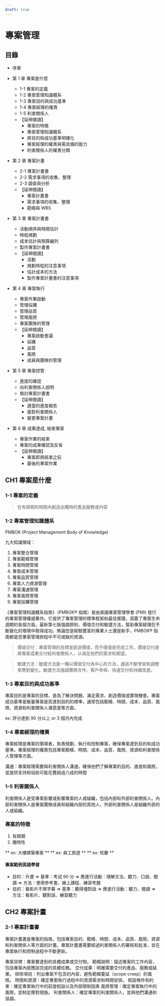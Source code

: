 ```yaml
---
draft: true
---
```



# 專案管理

## 目錄

* 序章
* 第 1 章 專案是什麼
    * 1-1 專案的定義
    * 1-2 專案管理知識體系
    * 1-3 專案目的與成功基準
    * 1-4 專案經理的權責
    * 1-5 利害關係人
    * 【延伸閱讀】
        * 專案的特徵
        * 專案管理知識體系
        * 將目的和成功基準明確化
        * 專案經理的權責與需具備的能力
        * 利害關係人的權責分類

* 第 2 章 專案計畫
    * 2-1 專案計畫書
    * 2-2 需求事項的收集、整理
    * 2-3 調查與分析
    * 【延伸閱讀】
        * 專案計畫書
        * 需求事項的收集、整理
        * 範疇與 WBS

* 第 3 章 專案計畫書
    * 活動順序與時間估計
    * 時程規劃
    * 成本估計與預算編列
    * 製作專案計畫書
    * 【延伸閱讀】
        * 活動
        * 規劃時程的注意事項
        * 估計成本的方法
        * 製作專案計畫書的注意事項

* 第 4 章 專案執行
    * 專案作業啟動
    * 管理採購
    * 管理品質
    * 管理風險
    * 專案團隊的管理
    * 【延伸閱讀】
        * 專案啟動會議
        * 採購
        * 品質
        * 風險
        * 成員與團隊的管理

* 第 5 章 專案控管
    * 進度的確認
    * 向利害關係人說明
    * 檢討專案計畫書
    * 【延伸閱讀】
        * 適當的進度報告
        * 面對利害關係人
        * 變更專案計畫

* 第 6 章 成果達成, 結束專案
    * 專案作業的結束
    * 專案的成果確認及反省
    * 【延伸閱讀】
        * 專案即將結束之前
        * 最後的專案作業


## CH1 專案是什麼

### 1-1 專案的定義

> 在有限期的時間內創造出獨特的產品服務或內容

### 1-2 專案管理知識體系

PMBOK (Project Management Body of Knowledge)

九大知識領域：

1. 專案整合管理
2. 專案範疇管理
3. 專案時間管理
4. 專案成本管理
5. 專案品質管理
6. 專案人力資源管理
7. 專案溝通管理
8. 專案風險管理
9. 專案採購管理

《專案管理知識體系指南》（PMBOK® 指南）是由美國專案管理學會 (PMI) 發行的專案管理權威著作。它提供了專案管理的標準框架和最佳實踐，涵蓋了專案生命週期的各個方面。最新第七版強調原則、價值交付和敏捷方法，幫助專案經理在不斷變化的環境中取得成功。無論您是經驗豐富的專業人士還是新手，PMBOK® 指南都是您專案管理旅程中不可或缺的資源。


> 價值交付：專案管理的目標是創造價值，而不僅僅是完成工作。價值交付是將專案成果交付給利害關係人，以滿足他們的需求和期望。

> 敏捷方法：敏捷方法是一種以價值交付為中心的方法，通過不斷學習和調整來應對變化。敏捷方法強調團隊合作、客戶參與、快速交付和持續改進。

### 1-3 專案目的與成功基準

專案目的是專案的目標，是為了解決問題、滿足需求、創造價值或實現機會。專案成功基準是衡量專案是否達到目的的標準，通常包括範疇、時間、成本、品質、風險、資源和利害關係人滿意度等方面。

ex: 評分達到 90 分以上 or 3 個月內完成

### 1-4 專案經理的權責

專案經理是專案的領導者，負責規劃、執行和控制專案，確保專案達到目的和成功基準。專案經理的權責包括專案範疇、時間、成本、品質、風險、資源和利害關係人管理等方面。

溝通：專案經理需要與利害關係人溝通，確保他們了解專案的目的、進度和風險，並提供支持和協助可能花費超過八成的時間

### 1-5 利害關係人

利害關係人是受專案影響或影響專案的人或組織，包括內部和外部利害關係人。內部利害關係人是專案團隊成員和組織內部的其他人，外部利害關係人是組織外部的人或組織。

### 專案的特徵

1. 有限期
2. 獨特性

** ex: 大樓建築專案 **
** ex: 員工旅遊 **
** ex: 校慶 **


####  專案範例英語學習
 
- 目的：升遷 => 基準：考試 90 分 => 應進行活動：理解文法、聽力、口說、閱讀 => 方法：使用參考書、線上課程、練習考題
- 目的：看影片不用字幕 => 基準：聽得懂對話 => 應進行活動：聽力、閱讀 => 方法：看影片、聽對話、練習聽力

## CH2 專案計畫

### 2-1 專案計畫書

專案計畫書是專案的指南，包括專案目的、範疇、時間、成本、品質、風險、資源和利害關係人等方面的計畫。專案計畫書需要經過利害關係人的審核和批准，並在專案執行和控制過程中不斷更新。

專案目標：專案要達到的具體成果或交付物。
範疇說明：描述專案的工作內容，包括專案內部應該完成的具體任務。
交付成果：明確需要交付的產品、服務或結果。
排除項目：列出專案不包含的內容，避免範疇蔓延（scope creep）的風險。
時間和資源：確定專案執行過程中的資源需求和時間安排。
假設條件和約束：確定專案執行中的前提假設以及外部限制因素
風險管理：確定專案執行中的風險，並制定應對措施。
利害關係人：確定專案的利害關係人，並與他們溝通和協調。
